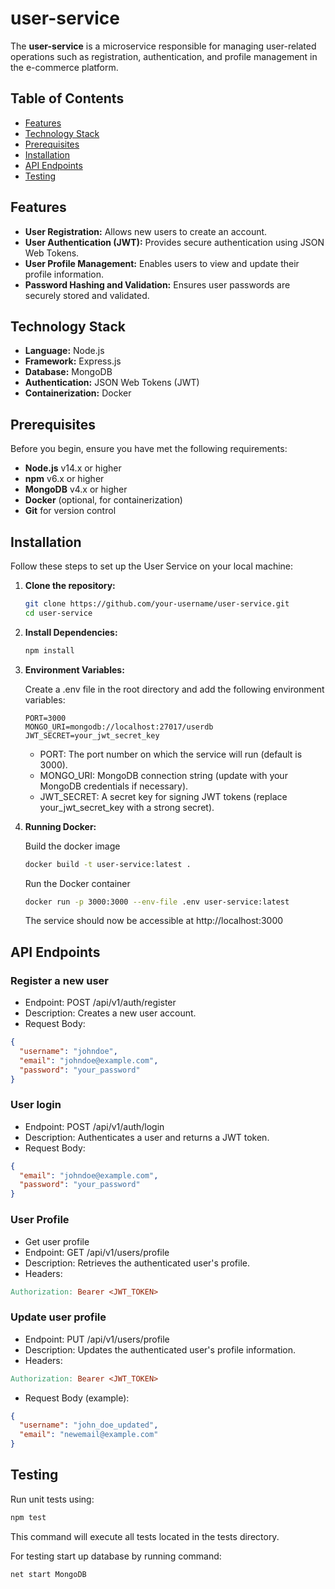 # user-service

The **user-service** is a microservice responsible for managing user-related operations such as registration, authentication, and profile management in the e-commerce platform.

## Table of Contents

- [Features](#features)
- [Technology Stack](#technology-stack)
- [Prerequisites](#prerequisites)
- [Installation](#installation)
- [API Endpoints](#api-endpoints)
- [Testing](#testing)


## Features

- **User Registration:** Allows new users to create an account.
- **User Authentication (JWT):** Provides secure authentication using JSON Web Tokens.
- **User Profile Management:** Enables users to view and update their profile information.
- **Password Hashing and Validation:** Ensures user passwords are securely stored and validated.

## Technology Stack

- **Language:** Node.js
- **Framework:** Express.js
- **Database:** MongoDB
- **Authentication:** JSON Web Tokens (JWT)
- **Containerization:** Docker

## Prerequisites

Before you begin, ensure you have met the following requirements:

- **Node.js** v14.x or higher
- **npm** v6.x or higher
- **MongoDB** v4.x or higher
- **Docker** (optional, for containerization)
- **Git** for version control

## Installation

Follow these steps to set up the User Service on your local machine:

1. **Clone the repository:**

   ```bash
   git clone https://github.com/your-username/user-service.git
   cd user-service
   
2. **Install Dependencies:**

   ```bash
   npm install

3. **Environment Variables:**

    Create a .env file in the root directory and add the following environment variables:
   ```dotenv
   PORT=3000
   MONGO_URI=mongodb://localhost:27017/userdb
   JWT_SECRET=your_jwt_secret_key
   ```

   * PORT: The port number on which the service will run (default is 3000).
   * MONGO_URI: MongoDB connection string (update with your MongoDB credentials if necessary).
   * JWT_SECRET: A secret key for signing JWT tokens (replace your_jwt_secret_key with a strong secret).

 4. **Running Docker:**
    
    Build the docker image
    ```bash
    docker build -t user-service:latest .
    ```

    Run the Docker container
    ```bash
    docker run -p 3000:3000 --env-file .env user-service:latest
    ```

    The service should now be accessible at http://localhost:3000

## API Endpoints

   ### Register a new user
   * Endpoint: POST /api/v1/auth/register   
   * Description: Creates a new user account.  
   * Request Body:
   
   ```json
   {
     "username": "johndoe",
     "email": "johndoe@example.com",
     "password": "your_password"
   }
   ```

   ### User login
   * Endpoint: POST /api/v1/auth/login
   * Description: Authenticates a user and returns a JWT token.
   * Request Body:
     
   ```json
   {
     "email": "johndoe@example.com",
     "password": "your_password"
   }
   ```

   ### User Profile
   * Get user profile
   * Endpoint: GET /api/v1/users/profile
   * Description: Retrieves the authenticated user's profile.
   * Headers:
     
   ```makefile
   Authorization: Bearer <JWT_TOKEN>
   ```

   ### Update user profile
   * Endpoint: PUT /api/v1/users/profile
   * Description: Updates the authenticated user's profile information.
   * Headers:
   ```makefile
   Authorization: Bearer <JWT_TOKEN>
   ```
   * Request Body (example):
   ```json
   {
     "username": "john_doe_updated",
     "email": "newemail@example.com"
   }
   ```
## Testing
Run unit tests using:
```bash
npm test
```
This command will execute all tests located in the tests directory.

For testing start up database by running command:

```bash
net start MongoDB
```

